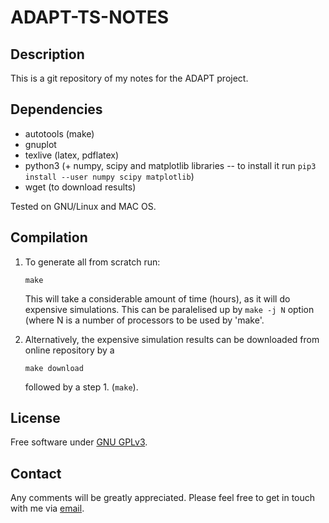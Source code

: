 # ADAPT-TS-NOTES

## Description

This is a git repository of my notes for the ADAPT project.

## Dependencies

* autotools (make)
* gnuplot
* texlive (latex, pdflatex)
* python3 (+ numpy, scipy and matplotlib libraries -- to install it run `pip3 install --user numpy scipy matplotlib`)
* wget (to download results)

Tested on GNU/Linux and MAC OS.

## Compilation

1. To generate all from scratch run:

	```
	make
	```

	This will take a considerable amount of time (hours), as it will
	do expensive simulations. This can be paralelised up by `make -j
	N` option (where N is a number of processors to be used by 'make'.

2. Alternatively, the expensive simulation results can be downloaded from
   online repository by a

	```
	make download
	```

	followed by a step 1. (`make`).

## License

Free software under [GNU GPLv3](http://www.gnu.org/licenses/gpl.txt).

## Contact

Any comments will be greatly appreciated.  Please feel free to get in
touch with me via [email](mailto:T.Stary@exeter.ac.uk).


